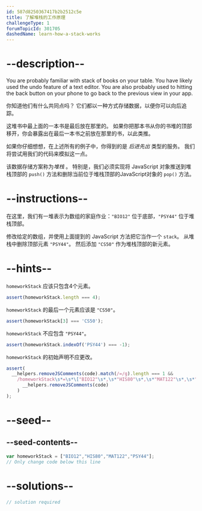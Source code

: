 ```yaml
---
id: 587d8250367417b2b2512c5e
title: 了解堆栈的工作原理
challengeType: 1
forumTopicId: 301705
dashedName: learn-how-a-stack-works
---
```


# --description--

You are probably familiar with stack of books on your table. You have likely used the undo feature of a text editor. You are also probably used to hitting the back button on your phone to go back to the previous view in your app.

你知道他们有什么共同点吗？ 它们都以一种方式存储数据，以便你可以向后追踪。

这堆书中最上面的一本书是最后放在那里的。 如果你把那本书从你的书堆的顶部移开，你会暴露出在最后一本书之前放在那里的书，以此类推。

如果你仔细想想，在上述所有的例子中，你得到的是 <dfn>后进先出</dfn> 类型的服务。 我们将尝试用我们的代码来模拟这一点。

该数据存储方案称为<dfn>堆栈</dfn> 。 特别是，我们必须实现将 JavaScript 对象推送到堆栈顶部的 `push()` 方法和删除当前位于堆栈顶部的JavaScript对象的 `pop()` 方法。

# --instructions--

在这里，我们有一堆表示为数组的家庭作业：`"BIO12"` 位于底部，`"PSY44"` 位于堆栈顶部。

修改给定的数组，并使用上面提到的 JavaScript 方法把它当作一个 `stack`。 从堆栈中删除顶部元素 `"PSY44"`。 然后添加 `"CS50"` 作为堆栈顶部的新元素。

# --hints--

`homeworkStack` 应该只包含4个元素。

```js
assert(homeworkStack.length === 4);
```

`homeworkStack` 的最后一个元素应该是 `"CS50"`。

```js
assert(homeworkStack[3] === 'CS50');
```

`homeworkStack` 不应包含 `"PSY44"`。

```js
assert(homeworkStack.indexOf('PSY44') === -1);
```

`homeworkStack` 的初始声明不应更改。

```js
assert(
  __helpers.removeJSComments(code).match(/=/g).length === 1 &&
    /homeworkStack\s*=\s*\["BIO12"\s*,\s*"HIS80"\s*,\s*"MAT122"\s*,\s*"PSY44"\]/.test(
      __helpers.removeJSComments(code)
    )
);
```

# --seed--

## --seed-contents--

```js
var homeworkStack = ["BIO12","HIS80","MAT122","PSY44"];
// Only change code below this line
```

# --solutions--

```js
// solution required
```
